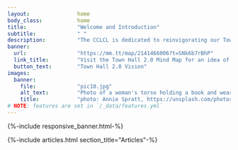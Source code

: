 ```yaml
---
layout:               home
body_class:           home
title:                "Welcome and Introduction"
subtitle:             " "
description:          "The CCLCL is dedicated to reinvigorating our Town Halls, by applying principles of [seven things here], in order to regain balance with big government."
banner:
  url:                "https://mm.tt/map/2141466006?t=SNk6b7rBhP"
  link_title:         "Visit the Town Hall 2.0 Mind Map for an idea of What We Can Do Together"
  button_text:        "Town Hall 2.0 Vision"
images:
  banner:
    file:             "pic10.jpg"
    alt_text:         "Photo of a woman's torso holding a book and wearing a sleeveless top showing the tatoos along her right arm."
    title:            "photo: Annie Spratt, https://unsplash.com/photos/DYROsn8AyDI/"
# NOTE: features are set in `/_data/features.yml`
---
```


<!-- Banner -->
{%-include responsive_banner.html-%}

<!-- Section - Articles -->
{%-include articles.html section_title="Articles"-%}
